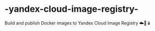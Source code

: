 # -yandex-cloud-image-registry-
Build and publish Docker images to Yandex Cloud Image Registry ☁️🐳🪆
